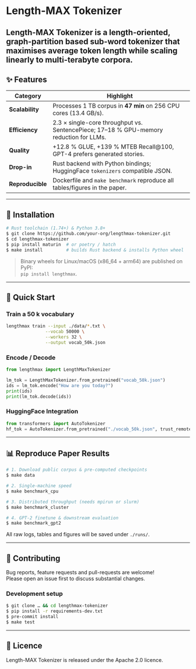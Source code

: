 # Length-MAX Tokenizer

Length-MAX Tokenizer is a length-oriented, graph-partition based sub-word tokenizer that maximises average token length while scaling linearly to multi-terabyte corpora.
---

## ✨ Features

| Category | Highlight |
|----------|-----------|
| **Scalability** | Processes 1 TB corpus in **47 min** on 256 CPU cores (13.4 GB/s). |
| **Efficiency**  | 2.3 × single-core throughput vs. SentencePiece; 17–18 % GPU-memory reduction for LLMs. |
| **Quality**     | +12.8 % GLUE, +139 % MTEB Recall@100, GPT-4 prefers generated stories. |
| **Drop-in**     | Rust backend with Python bindings; HuggingFace `tokenizers` compatible JSON. |
| **Reproducible**| Dockerfile and `make benchmark` reproduce all tables/figures in the paper. |

---

## 🔧 Installation

```bash
# Rust toolchain (1.74+) & Python 3.8+
$ git clone https://github.com/your-org/lengthmax-tokenizer.git
$ cd lengthmax-tokenizer
$ pip install maturin  # or poetry / hatch
$ make install         # builds Rust backend & installs Python wheel
```

> Binary wheels for Linux/macOS (x86_64 + arm64) are published on PyPI:  
> `pip install lengthmax`.

---

## 🚀 Quick Start

### Train a 50 k vocabulary

```bash
lengthmax train --input ./data/*.txt \
               --vocab 50000 \
               --workers 32 \
               --output vocab_50k.json
```

### Encode / Decode

```python
from lengthmax import LengthMaxTokenizer

lm_tok = LengthMaxTokenizer.from_pretrained("vocab_50k.json")
ids = lm_tok.encode("How are you today?")
print(ids)
print(lm_tok.decode(ids))
```

### HuggingFace Integration

```python
from transformers import AutoTokenizer
hf_tok = AutoTokenizer.from_pretrained("./vocab_50k.json", trust_remote_code=True)
```

---

## 📊 Reproduce Paper Results

```bash
# 1. Download public corpus & pre-computed checkpoints
$ make data

# 2. Single-machine speed
$ make benchmark_cpu

# 3. Distributed throughput (needs mpirun or slurm)
$ make benchmark_cluster

# 4. GPT-2 finetune & downstream evaluation
$ make benchmark_gpt2
```

All raw logs, tables and figures will be saved under `./runs/`.

---

## 🤝 Contributing

Bug reports, feature requests and pull-requests are welcome!  
Please open an issue first to discuss substantial changes.

### Development setup

```bash
$ git clone … && cd lengthmax-tokenizer
$ pip install -r requirements-dev.txt
$ pre-commit install
$ make test
```

---

## 📄 Licence

Length-MAX Tokenizer is released under the Apache 2.0 licence.
